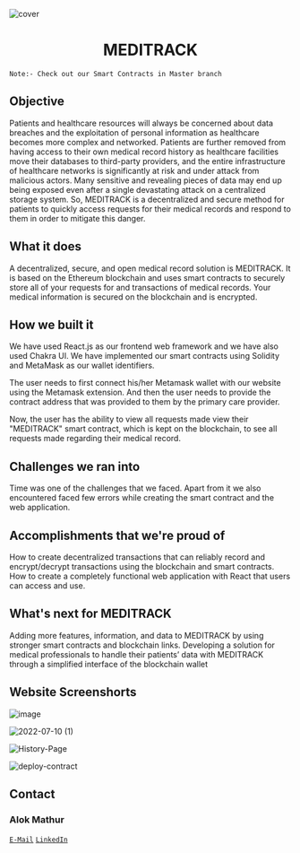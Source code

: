 ![cover](https://user-images.githubusercontent.com/73957024/178136189-871086ca-9ff6-4ff5-9ad0-8963280503cf.png)

<div align="center">  
  </a>
  <h1 align="center">MEDITRACK</h1>
</div>

```
Note:- Check out our Smart Contracts in Master branch
```

## Objective
Patients and healthcare resources will always be concerned about data breaches and the exploitation of personal information as healthcare becomes more complex and networked. Patients are further removed from having access to their own medical record history as healthcare facilities move their databases to third-party providers, and the entire infrastructure of healthcare networks is significantly at risk and under attack from malicious actors. Many sensitive and revealing pieces of data may end up being exposed even after a single devastating attack on a centralized storage system.
So, MEDITRACK is a decentralized and secure method for patients to quickly access requests for their medical records and respond to them in order to mitigate this danger.

## What it does
A decentralized, secure, and open medical record solution is MEDITRACK. It is based on the Ethereum blockchain and uses smart contracts to securely store all of your requests for and transactions of medical records. Your medical information is secured on the blockchain and is encrypted.

## How we built it
We have used React.js as our frontend web framework and we have also used Chakra UI. We have implemented our smart contracts using Solidity and MetaMask as our wallet identifiers.

The user needs to first connect his/her Metamask wallet with our website using the Metamask extension. 
And then the user needs to provide the contract address that was provided to them by the primary care provider.

Now, the user has the ability to view all requests made view their "MEDITRACK" smart contract, which is kept on the blockchain, to see all requests made regarding their medical record.

## Challenges we ran into
Time was one of the challenges that we faced. Apart from it we also encountered faced few errors while creating the smart contract and the web application.

## Accomplishments that we're proud of
How to create decentralized transactions that can reliably record and encrypt/decrypt transactions using the blockchain and smart contracts.
How to create a completely functional web application with React that users can access and use.

## What's next for MEDITRACK
Adding more features, information, and data to MEDITRACK by using stronger smart contracts and blockchain links. 
Developing a solution for medical professionals to handle their patients’ data with MEDITRACK through a simplified interface of the blockchain wallet

## Website Screenshorts
![image](https://user-images.githubusercontent.com/73957024/178137129-c3847786-f31d-4114-9e88-6782479fe51c.png)

![2022-07-10 (1)](https://user-images.githubusercontent.com/73957024/178144874-c4770db5-db80-43f2-8799-0461144ece5d.png)

![History-Page](https://user-images.githubusercontent.com/73957024/178145539-598af610-7b77-4315-b44d-1bd157c3f746.png)

![deploy-contract](https://user-images.githubusercontent.com/73957024/178139661-24363dc2-3ddd-4730-ad0d-0a2ed0634e1f.jpeg)


## Contact

### Alok Mathur
[`E-Mail`](mailto:alok.mathur0302@gmail.com)
[`LinkedIn`](https://www.linkedin.com/in/alok-mathur-5aab4534/)

